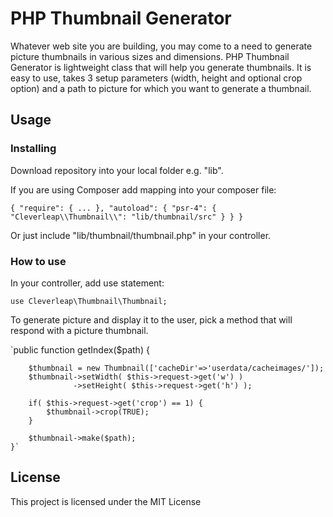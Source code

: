 # PHP Thumbnail Generator

Whatever web site you are building, you may come to a need to generate picture thumbnails in various sizes and dimensions. PHP Thumbnail Generator is lightweight class that will help you generate thumbnails. It is easy to use, takes 3 setup parameters (width, height and optional crop option) and a path to picture for which you want to generate a thumbnail. 

## Usage

### Installing

Download repository into your local folder e.g. "lib".

If you are using Composer add mapping into your composer file:

`{
    "require": {
        ...
        },
    "autoload": {
        "psr-4": {
            "Cleverleap\\Thumbnail\\": "lib/thumbnail/src"
        }
    }
}`

Or just include "lib/thumbnail/thumbnail.php" in your controller.

### How to use

In your controller, add use statement:

`use Cleverleap\Thumbnail\Thumbnail;`

To generate picture and display it to the user, pick a method that will respond with a picture thumbnail. 

`public function getIndex($path) {
		
		$thumbnail = new Thumbnail(['cacheDir'=>'userdata/cacheimages/']);
		$thumbnail->setWidth( $this->request->get('w') )
				  ->setHeight( $this->request->get('h') );
				  
		if( $this->request->get('crop') == 1) {
			$thumbnail->crop(TRUE);
		}
		
		$thumbnail->make($path);
	}`


## License

This project is licensed under the MIT License

